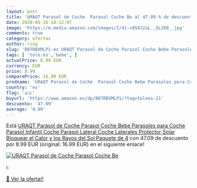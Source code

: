 ```yaml
---
layout: post
title: 'URAQT Parasol de Coche  Parasol Coche Be al 47.09 % de descuento'
date: 2020-05-16 18:12:07
image: 'https://m.media-amazon.com/images/I/41-v0S8J2uL._SL200_.jpg'
comments: true
category: ofertas
author: ring
slug: 'B07RBXMLP1-es URAQT Parasol de Coche Parasol Coche Bebe Parasoles para...'
tags: [ 'tole.es','bebe', ]
actualPrice: 8.99 EUR
currency: EUR
price: 8.99
comparePrice: 16.99 EUR
prodname: 'URAQT Parasol de Coche  Parasol Coche Bebe Parasoles para Coche Parasol Infantil Coche Parasol Lateral Coche Laterales Protector Solar Bloquear el Calor y los Rayos del Sol Paquete de 4'
country: 'es'
flag: '🇪🇸'
buyurl: 'https://www.amazon.es/dp/B07RBXMLP1/?tag=tolees-21'
descuento: '47.09'
average: '8.99'
---
```


Está [URAQT Parasol de Coche  Parasol Coche Bebe Parasoles para Coche Parasol Infantil Coche Parasol Lateral Coche Laterales Protector Solar Bloquear el Calor y los Rayos del Sol Paquete de 4](https://www.amazon.es/dp/B07RBXMLP1/?tag=tolees-21) con 47.09 de descuento por 8.99 EUR (original: 16.99 EUR) en el siguiente enlace!

[![URAQT Parasol de Coche  Parasol Coche Be](https://m.media-amazon.com/images/I/41-v0S8J2uL._SL200_.jpg)](https://www.amazon.es/dp/B07RBXMLP1/?tag=tolees-21)

ℹ️:


[🛒 Ver la oferta!!](https://www.amazon.es/dp/B07RBXMLP1/?tag=tolees-21)
